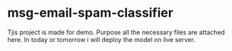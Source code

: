 # msg-email-spam-classifier
Tjis project is made for demo. Purpose all the necessary files are attached here. In today or tomorrow i will deploy the model on live server.
